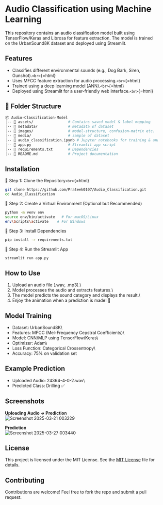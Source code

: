 # Audio Classification using Machine Learning

This repository contains an audio classification model built using
TensorFlow/Keras and Librosa for feature extraction. The model is
trained on the UrbanSound8K dataset and deployed using Streamlit.

## Features

-   Classifies different environmental sounds (e.g., Dog Bark, Siren,
    Gunshot).`<br>`{=html}
-   Uses MFCC feature extraction for audio processing.`<br>`{=html}
-   Trained using a deep learning model (ANN).`<br>`{=html}
-   Deployed using Streamlit for a user-friendly web
    interface.`<br>`{=html}

## 📂 Folder Structure

``` bash
📦 Audio-Classification-Model
│-- 📁 assets/                # Contains saved model & label mapping
│-- 📁 metadata/              # metadata of dataset
│-- 📁 images/                # model-structure, confusion-matrix etc.
│-- 📁 media/                 # sample of dataset
│-- 📜 audio_classification.ipynb # Jupyter notebooks for training & analysis
│-- 📜 app.py                 # Streamlit app script
│-- 📜 requirements.txt       # Dependencies
│-- 📜 README.md              # Project documentation
```

## Installation

🔹 Step 1: Clone the Repository`<br>`{=html}

``` bash
git clone https://github.com/Prateek0107/Audio_Classification.git
cd Audio_Classification
```

🔹 Step 2: Create a Virtual Environment (Optional but Recommended)

``` bash
python -m venv env
source env/bin/activate   # For macOS/Linux
env\Scripts\activate    # For Windows
```

🔹 Step 3: Install Dependencies

``` bash
pip install -r requirements.txt
```

🔹 Step 4: Run the Streamlit App

``` bash
streamlit run app.py
```

## How to Use

1.  Upload an audio file (.wav, .mp3).\
2.  Model processes the audio and extracts features.\
3.  The model predicts the sound category and displays the result.\
4.  Enjoy the animation when a prediction is made! 🎉

## Model Training

-   Dataset: UrbanSound8K\
-   Features: MFCC (Mel-Frequency Cepstral Coefficients)\
-   Model: CNN/MLP using TensorFlow/Keras\
-   Optimizer: Adam\
-   Loss Function: Categorical Crossentropy\
-   Accuracy: 75% on validation set

## Example Prediction

-   Uploaded Audio: 24364-4-0-2.wav\
-   Predicted Class: Drilling ✅

## Screenshots

**Uploading Audio → Prediction**\
![Screenshot 2025-03-21
003229](https://github.com/user-attachments/assets/c0198a25-0277-4050-8cc9-501a524ddad0)

**Prediction**\
![Screenshot 2025-03-27
003440](https://github.com/user-attachments/assets/424960d1-172b-4e7a-ad02-8c452d34dd13)

## License

This project is licensed under the MIT License. See the [MIT
License](LICENSE) file for details.

## Contributing

Contributions are welcome! Feel free to fork the repo and submit a pull
request.
